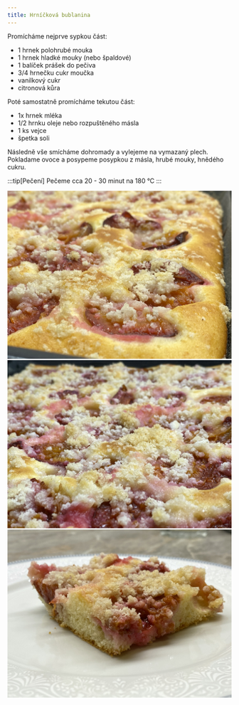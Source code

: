 ```yaml
---
title: Hrníčková bublanina
---
```


Promícháme nejprve sypkou část:

- 1 hrnek polohrubé mouka
- 1 hrnek hladké mouky (nebo špaldové)
- 1 balíček prášek do pečiva
- 3/4 hrnečku cukr moučka
- vanilkový cukr
- citronová kůra

Poté samostatně promícháme tekutou část:

- 1x hrnek mléka
- 1/2 hrnku oleje nebo rozpuštěného másla
- 1 ks vejce
- špetka soli

Následně vše smícháme dohromady a vylejeme na vymazaný plech. Pokladame ovoce a
posypeme posypkou z másla, hrubé mouky, hnědého cukru.

:::tip[Pečení]
Pečeme cca 20 - 30 minut na 180 °C
:::

![Bublanina](./bublanina-one.jpg) ![Bublanina](./bublanina-two.jpg)
![Bublanina](./bublanina-three.jpg)
